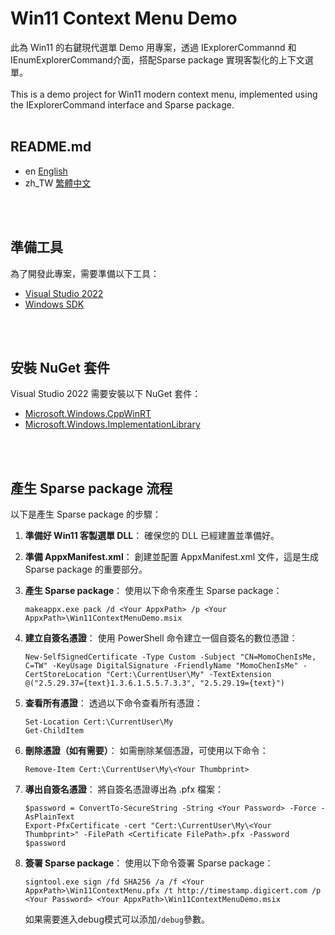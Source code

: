 # Win11 Context Menu Demo
此為 Win11 的右鍵現代選單 Demo 用專案，透過 IExplorerCommannd 和 IEnumExplorerCommand介面，搭配Sparse package 實現客製化的上下文選單。
<br>
<br>
This is a demo project for Win11 modern context menu, implemented using the IExplorerCommand interface and Sparse package.
<br>
<br>

## README.md
- en [English](Readme/README.en.md)
- zh_TW [繁體中文](Readme/README.zh_TW.md)
<br>
<br>

## 準備工具
為了開發此專案，需要準備以下工具：
- [Visual Studio 2022](https://visualstudio.microsoft.com/zh-hant/vs/whatsnew/)
- [Windows SDK](https://developer.microsoft.com/zh-tw/windows/downloads/windows-sdk/)
<br>
<br>

## 安裝 NuGet 套件
Visual Studio 2022 需要安裝以下 NuGet 套件：
- [Microsoft.Windows.CppWinRT](https://github.com/Microsoft/cppwinrt)
- [Microsoft.Windows.ImplementationLibrary](https://github.com/Microsoft/wil)
<br>
<br>

## 產生 Sparse package 流程
以下是產生 Sparse package 的步驟：

1. **準備好 Win11 客製選單 DLL**：
   確保您的 DLL 已經建置並準備好。

2. **準備 AppxManifest.xml**：
   創建並配置 AppxManifest.xml 文件，這是生成 Sparse package 的重要部分。

3. **產生 Sparse package**：
   使用以下命令來產生 Sparse package：
    ```
    makeappx.exe pack /d <Your AppxPath> /p <Your AppxPath>\Win11ContextMenuDemo.msix
    ```

4. **建立自簽名憑證**：
使用 PowerShell 命令建立一個自簽名的數位憑證：
    ```
    New-SelfSignedCertificate -Type Custom -Subject "CN=MomoChenIsMe, C=TW" -KeyUsage DigitalSignature -FriendlyName "MomoChenIsMe" -CertStoreLocation "Cert:\CurrentUser\My" -TextExtension @("2.5.29.37={text}1.3.6.1.5.5.7.3.3", "2.5.29.19={text}")
    ```

5. **查看所有憑證**：
透過以下命令查看所有憑證：
    ```
    Set-Location Cert:\CurrentUser\My
    Get-ChildItem
    ```

6. **刪除憑證（如有需要）**：
如需刪除某個憑證，可使用以下命令：
    ```
    Remove-Item Cert:\CurrentUser\My\<Your Thumbprint>
    ```

7. **導出自簽名憑證**：
將自簽名憑證導出為 .pfx 檔案：
    ```
    $password = ConvertTo-SecureString -String <Your Password> -Force -AsPlainText
    Export-PfxCertificate -cert "Cert:\CurrentUser\My\<Your Thumbprint>" -FilePath <Certificate FilePath>.pfx -Password $password
    ```

8. **簽署 Sparse package**：
使用以下命令簽署 Sparse package： 
    ```
    signtool.exe sign /fd SHA256 /a /f <Your AppxPath>\Win11ContextMenu.pfx /t http://timestamp.digicert.com /p <Your Password> <Your AppxPath>\Win11ContextMenuDemo.msix
    ```
    如果需要進入debug模式可以添加`/debug`參數。

